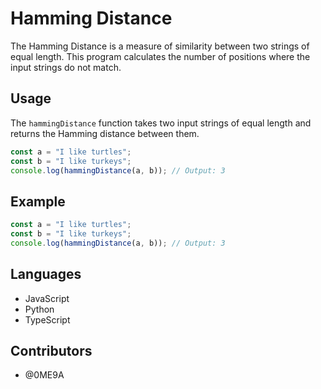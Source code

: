 # Hamming Distance

The Hamming Distance is a measure of similarity between two strings of equal length. This program calculates the number of positions where the input strings do not match.

## Usage

The `hammingDistance` function takes two input strings of equal length and returns the Hamming distance between them.

```javascript
const a = "I like turtles";
const b = "I like turkeys";
console.log(hammingDistance(a, b)); // Output: 3
```

## Example

```javascript
const a = "I like turtles";
const b = "I like turkeys";
console.log(hammingDistance(a, b)); // Output: 3
```

## Languages

- JavaScript
- Python
- TypeScript

## Contributors

- @0ME9A